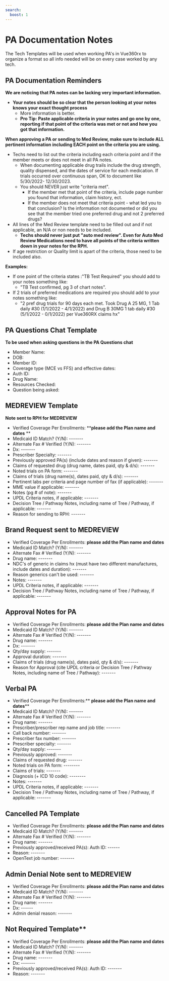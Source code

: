```yaml
---
search:
  boost: 1
---
```


# PA Documentation Notes

The Tech Templates will be used when working PA's in Vue360rx to organize a format so all info needed will be on every case worked by any tech. 

## PA Documentation Reminders

**We are noticing that PA notes can be lacking very important information.** 
- **Your notes should be so clear that the person looking at your notes knows your exact thought process**
  -  More information is better.
  - **Pro Tip: Paste applicable criteria in your notes and go one by one, reporting if that point of the criteria was met or not and how you got that information.**

**When approving a PA or sending to Med Review, make sure to include ALL pertinent information including EACH point on the criteria you are using.**
 -  Techs need to list out the criteria including each criteria point and if the member meets or does not meet in all PA notes. 
    -  When documenting applicable drug trails include the drug strength, quality dispensed, and the dates of service for each medication. If trials occurred over continuous span, OK to document like 5/30/2022- 12/30/2023.
    -  You should NEVER just write "criteria met".
        -  If the member met that point of the criteria, include page number you found that information, claim history, ect.
        -  If the member does not meet that criteria point - what led you to that conclusion? Is the information not documented or did you see that the member tried one preferred drug and not 2 preferred drugs?
-  All lines of the Med Review template need to be filled out and if not applicable, an N/A or non needs to be included.
    -  **Techs should never just put "auto med review". Even for Auto Med Review Medications need to have all points of the criteria written down in your notes for the RPH.**
-  If age restriction or Quality limit is apart of the criteria, those need to be included also.

**Examples:**
- If one point of the criteria states :"TB Test Required" you should add to your notes something like:
  - "TB Test confirmed, pg 3 of chart notes".
- If 2 trials of preferred medications are required you should add to your notes something like:
  - "2 pref drug trials for 90 days each met. Took Drug A 25 MG, 1 Tab daily #30 (1/1/2022 - 4/1/2022) and Drug B 30MG 1 tab daily #30 (5/1/2022 - 0/1/2022) per Vue360RX claims hx"


## PA Questions Chat Template

**To be used when asking questions in the PA Questions chat**

- Member Name:
- DOB:
- Member ID:
- Coverage type (MCE vs FFS) and effective dates:
- Auth ID:
- Drug Name:
- Resources Checked:
- Question being asked:

## MEDREVIEW Template

**Note sent to RPH for MEDREVIEW**

- Verified Coverage Per Enrollments: ****please add the Plan name and dates** **
- Medicaid ID Match? (Y/N):  ------- 
- Alternate Fax # Verified (Y/N):  ------- 
- Dx: ------- 
- Prescriber Specialty:  ------- 
- Previously approved PA(s) (include dates and reason if given): ------- 
- Claims of requested drug (drug name, dates paid, qty & d/s): ------- 
- Noted trials on PA form:  ------- 
- Claims of trials (drug name(s), dates paid, qty & d/s):  ------- 
- Pertinent labs per criteria and page number of fax (if applicable): ------- 
- MME value if applicable:  ------- 
- Notes (pg # of note):  ------- 
- UPDL Criteria notes, if applicable: ------- 
- Decision Tree / Pathway Notes, including name of Tree / Pathway, if applicable: ------- 
- Reason for sending to RPH:  ------- 

## Brand Request sent to MEDREVIEW

- Verified Coverage Per Enrollments: **please add the Plan name and dates**
- Medicaid ID Match? (Y/N):  ------- 
- Alternate Fax # Verified (Y/N):  ------- 
- Drug name:  ------- 
- NDC's of generic in claims hx (must have two different manufactures, include dates and duration):  ------- 
- Reason generics can't be used:  ------- 
- Notes: -------
- UPDL Criteria notes, if applicable: ------- 
- Decision Tree / Pathway Notes, including name of Tree / Pathway, if applicable: ------- 

## Approval Notes for PA

- Verified Coverage Per Enrollments: ****please add the Plan name and dates****
- Medicaid ID Match? (Y/N):  ------- 
- Alternate Fax # Verified (Y/N):  ------- 
- Drug name: ------- 
- Dx: ------- 
- Qty/day supply: ------- 
- Approval duration: ------- 
- Claims of trials (drug name(s), dates paid, qty & d/s): -------
- Reason for Approval (cite UPDL criteria or Decision Tree / Pathway Notes, including name of Tree / Pathway): ------- 

## Verbal PA
 
- Verified Coverage Per Enrollments:** **please add the Plan name and dates****
- Medicaid ID Match? (Y/N):  ------- 
- Alternate Fax # Verified (Y/N):  ------- 
- Drug name:  ------- 
- Prescriber/prescriber rep name and job title:  ------- 
- Call back number:  ------- 
- Prescriber fax number: ------- 
- Prescriber specialty:  ------- 
- Qty/day supply: ------- 
- Previously approved:  ------- 
- Claims of requested drug:  ------- 
- Noted trials on PA form:  -------- 
- Claims of trials:  ------- 
- Diagnosis (+ ICD 10 code): -------- 
- Notes:  -------
- UPDL Criteria notes, if applicable: ------- 
- Decision Tree / Pathway Notes, including name of Tree / Pathway, if applicable: ------- 

## Cancelled PA Template

- Verified Coverage Per Enrollments: ****please add the Plan name and dates****
- Medicaid ID Match? (Y/N):  ------- 
- Alternate Fax # Verified (Y/N):  ------- 
- Drug name: ------- 
- Previously approved/received PA(s): Auth ID: ------ 
- Reason: ------- 
- OpenText job number: -------

## Admin Denial Note sent to MEDREVIEW

- Verified Coverage Per Enrollments: ****please add the Plan name and dates****
- Medicaid ID Match? (Y/N):  ------- 
- Alternate Fax # Verified (Y/N):  ------- 
- Drug name: ------- 
- Dx: ------ 
- Admin denial reason:  -------

## Not Required Template**

- Verified Coverage Per Enrollments: ****please add the Plan name and dates****
- Medicaid ID Match? (Y/N):  ------- 
- Alternate Fax # Verified (Y/N):  ------- 
- Drug name: -------
- Dx: -------
- Previously approved/received PA(s): Auth ID: ------- 
- Reason: -------
